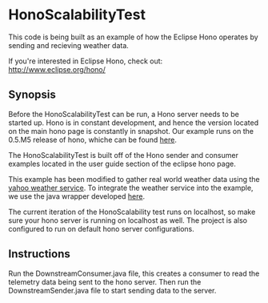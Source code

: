 # HonoScalabilityTest

This code is being built as an example of how the Eclipse Hono operates by sending and recieving weather data.

If you're interested in Eclipse Hono, check out: http://www.eclipse.org/hono/

## Synopsis 

Before the HonoScalabilityTest can be run, a Hono server needs to be started up. Hono is in constant development, and hence the version located on the main hono page is constantly in snapshot. Our example runs on the 0.5.M5 release of hono, whiche can be found [here](https://github.com/eclipse/hono/tree/0.5-M5).

The HonoScalabilityTest is built off of the Hono sender and consumer examples located in the user guide section of the eclipse hono page.

This example has been modified to gather real world weather data using the [yahoo weather service](http://developer.yahoo.com/weather/). To integrate the weather service into the example, we use the java wrapper developed [here](https://github.com/fedy2/yahoo-weather-java-api). 

The current iteration of the HonoScalability test runs on localhost, so make sure your hono server is running on localhost as well. The project is also configured to run on default hono server configurations.

## Instructions

Run the DownstreamConsumer.java file, this creates a consumer to read the telemetry data being sent to the hono server. Then run the DownstreamSender.java file to start sending data to the server. 
